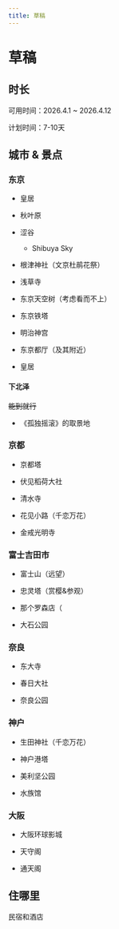 ```yaml
---
title: 草稿
---
```


# 草稿

## 时长

可用时间：2026.4.1 ~ 2026.4.12

计划时间：7-10天

## 城市 & 景点

### 东京

- 皇居

- 秋叶原

- 涩谷

  - Shibuya Sky

- 根津神社（文京杜鹃花祭）

- 浅草寺

- 东京天空树（考虑看而不上）

- 东京铁塔

- 明治神宫

- 东京都厅（及其附近）

- 皇居

#### 下北泽

~~能到就行~~

- 《孤独摇滚》的取景地

### 京都

- 京都塔

- 伏见稻荷大社

- 清水寺

- 花见小路（千恋万花）

- 金戒光明寺

### 富士吉田市

- 富士山（远望）

- 忠灵塔（赏樱&参观）

- 那个罗森店（

- 大石公园

### 奈良

- 东大寺

- 春日大社

- 奈良公园

### 神户

- 生田神社（千恋万花）

- 神户港塔

- 美利坚公园

- 水族馆

### 大阪

- 大阪环球影城

- 天守阁

- 通天阁

## 住哪里

民宿和酒店
